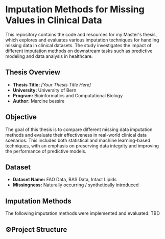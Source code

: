 # Imputation Methods for Missing Values in Clinical Data

This repository contains the code and resources for my Master's thesis, which explores and evaluates various imputation techniques for handling missing data in clinical datasets. The study investigates the impact of different imputation methods on downstream tasks such as predictive modeling and data analysis in healthcare.

## Thesis Overview

- **Thesis Title:** *[Your Thesis Title Here]*
- **University:** University of Bern
- **Program:** Bioinformatics and Computational Biology
- **Author:** Marcine bessire

## Objective

The goal of this thesis is to compare different missing data imputation methods and evaluate their effectiveness in real-world clinical data scenarios. This includes both statistical and machine learning-based techniques, with an emphasis on preserving data integrity and improving the performance of predictive models.

## Dataset

- **Dataset Name:** FAO Data, BAS Data, Intact Lipids
- **Missingness:** Naturally occurring / synthetically introduced 

## Imputation Methods

The following imputation methods were implemented and evaluated:
TBD


## ⚙Project Structure


